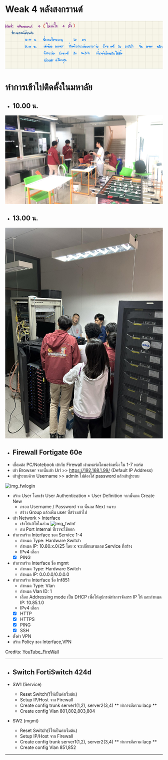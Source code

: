 # Weak 4 หลังสงกรานต์ 
![Logo](https://github.com/4mGroot/xOps-summer/blob/main/img/Week_3.jpg)
# ทำการเข้าไปติดตั้งในมหาลัย
- ## 10.00 น.
![Logo](https://github.com/4mGroot/xOps-summer/blob/main/img/10.00.jpg)
- ## 13.00 น.
![Logo](https://github.com/4mGroot/xOps-summer/blob/main/img/13.00.jpg)
- ## Firewall Fortigate 60e
* เชื่อมต่อ PC/Notebook เข้ากับ Firewall ผ่านพอร์ตใดพอร์ตหนึ่ง ใน 1-7 พอร์ต
* เข้า Browser จากนั้นเข้า Url >> https://192.168.1.99/ (Default IP Address)
* เข้าสู่ระบบด้วย Username >> admin ไม่ต้องใส่ password แล้วเข้าสู่ระบบ

![img_fwlogin](https://img5.pic.in.th/file/secure-sv1/Screenshot-2024-04-06-234327.png)
* สร้าง User โดยเข้า User Authentication > User Definition จากนั้นกด Create New
    * กรอก Username / Password จาก นั้นกด Next จนจบ
    * สร้าง Group แล้วเพิ่ม user ที่สร้างเข้าไป
* เข้า Network > Interface
    * เข้าไปแก้ไขในส่วน
    ![img_fwInf](https://i.postimg.cc/fLDDX915/Screenshot-2024-04-07-002414.png)
    * ลบ Port Internal ที่เราจะใช้ออก
* ทำการสร้าง Interface ของ Service 1-4
    * กำหนด Type: Hardware Switch
    * กำหนด IP: 10.80.x.0/25 โดย x จะเปลี่ยนตามเลข Service ที่สร้าง
    * IPv4 เลือก
    - [x] PING
* ทำการสร้าง Interface ชื่อ mgmt
    * กำหนด Type: Hardware Switch
    * กำหนด IP: 0.0.0.0/0.0.0.0
* ทำการสร้าง Interface ชื่อ Inf851
    * กำหนด Type: Vlan
    * กำหนด Vlan ID: 1
    * เลือก Addressing mode เป็น DHCP เพื่อให้อุปกรณ์ทำการจัดสรร IP ให้ และกำหนด IP: 10.85.1.0
    * IPv4 เลือก
    - [x] HTTP
    - [x] HTTPS
    - [x] PING
    - [x] SSH
* ตั้งค่า VPN
* สร้าง Policy ของ Interface,VPN

Credits: [YouTube_FireWall]

[YouTube_FireWall]: https://www.youtube.com/watch?v=XcghOBrZANc&list=PLlEVCBdM7ELOSd9zLJNE3FrIMzZiWlSkm

---
- ## Switch FortiSwitch 424d
- SW1 (Service)
    * Reset Switch(รีให้เป็นค่าเริ่มต้น)
    * Setup IP/Host จาก Firewall
    * Create config trunk server1(1,2), server2(3,4) ** ทำการมัดรวม lacp **
    * Create config Vlan 801,802,803,804

- SW2 (mgmt)
    * Reset Switch(รีให้เป็นค่าเริ่มต้น)
    * Setup IP/Host จาก Firewall
    * Create config trunk server1(1,2), server2(3,4) ** ทำการมัดรวม lacp **
    * Create config Vlan 851,852

---

